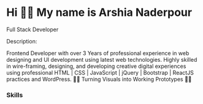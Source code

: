Hi 🙋‍♂️ My name is Arshia Naderpour 
====

Full Stack Developer 


Description:

Frontend Developer with over 3 Years of professional experience in web designing and UI development using latest web technologies. Highly skilled in wire-framing, designing, and developing creative digital experiences using professional HTML | CSS | JavaScript | jQuery | Bootstrap | ReactJS practices and WordPress. 👨‍💻 Turning Visuals into Working Prototypes 👨‍💻


###  Skills 
